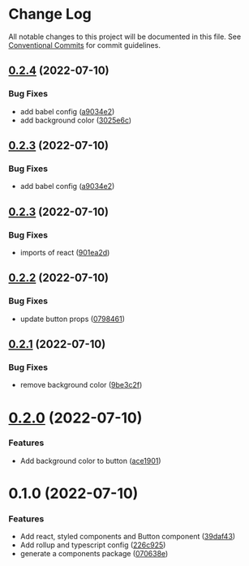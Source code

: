 # Change Log

All notable changes to this project will be documented in this file.
See [Conventional Commits](https://conventionalcommits.org) for commit guidelines.

## [0.2.4](https://github.com/AndreMRego/monorepo/compare/@pi-react/components@0.2.3...@pi-react/components@0.2.4) (2022-07-10)


### Bug Fixes

* add babel config ([a9034e2](https://github.com/AndreMRego/monorepo/commit/a9034e26ce7ae9dd9f3c5b64248bfaf0cc2ac9c6))
* add background color ([3025e6c](https://github.com/AndreMRego/monorepo/commit/3025e6c482a7405b63eebdbae1ce5855dec9fb52))





## [0.2.3](https://github.com/AndreMRego/monorepo/compare/@pi-react/components@0.2.3...@pi-react/components@0.2.3) (2022-07-10)


### Bug Fixes

* add babel config ([a9034e2](https://github.com/AndreMRego/monorepo/commit/a9034e26ce7ae9dd9f3c5b64248bfaf0cc2ac9c6))





## [0.2.3](https://github.com/AndreMRego/monorepo/compare/@pi-react/components@0.2.2...@pi-react/components@0.2.3) (2022-07-10)


### Bug Fixes

* imports of react ([901ea2d](https://github.com/AndreMRego/monorepo/commit/901ea2d6175e06d5fe3d7adb481c0f66a22bf7cd))





## [0.2.2](https://github.com/AndreMRego/monorepo/compare/@pi-react/components@0.2.1...@pi-react/components@0.2.2) (2022-07-10)


### Bug Fixes

* update button props ([0798461](https://github.com/AndreMRego/monorepo/commit/0798461d4a5b04b3dcd778e7276d272e271153ec))





## [0.2.1](https://github.com/AndreMRego/monorepo/compare/@pi-react/components@0.2.0...@pi-react/components@0.2.1) (2022-07-10)


### Bug Fixes

* remove background color ([9be3c2f](https://github.com/AndreMRego/monorepo/commit/9be3c2f6fe5bafbd62f37a130e73cd5db3cc9935))





# [0.2.0](https://github.com/AndreMRego/monorepo/compare/@pi-react/components@0.1.0...@pi-react/components@0.2.0) (2022-07-10)


### Features

* Add background color to button ([ace1901](https://github.com/AndreMRego/monorepo/commit/ace1901c3cb2bbd40a0d44b0f9bd44838d6f05ab))





# 0.1.0 (2022-07-10)


### Features

* Add react, styled components and Button component ([39daf43](https://github.com/AndreMRego/monorepo/commit/39daf4325161c99a9cb778d5fc9339ec760c72dd))
* Add rollup and typescript config ([226c925](https://github.com/AndreMRego/monorepo/commit/226c925b0d10cbe0f92bfe808785b107d608365d))
* generate a components package ([070638e](https://github.com/AndreMRego/monorepo/commit/070638e0b09ac28babe20a2df2e064823fb4cdb8))
